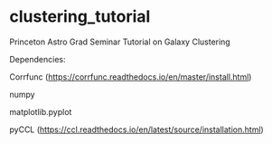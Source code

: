 # clustering_tutorial
Princeton Astro Grad Seminar Tutorial on Galaxy Clustering


Dependencies:

Corrfunc (https://corrfunc.readthedocs.io/en/master/install.html)

numpy

matplotlib.pyplot

pyCCL (https://ccl.readthedocs.io/en/latest/source/installation.html)
